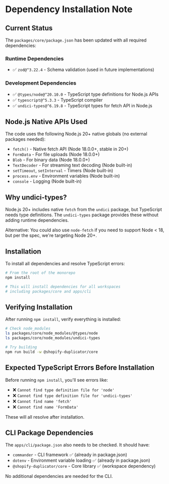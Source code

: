 # Dependency Installation Note

## Current Status

The `packages/core/package.json` has been updated with all required dependencies:

### Runtime Dependencies

- ✅ `zod@^3.22.4` - Schema validation (used in future implementations)

### Development Dependencies

- ✅ `@types/node@^20.10.0` - TypeScript type definitions for Node.js APIs
- ✅ `typescript@^5.3.3` - TypeScript compiler
- ✅ `undici-types@^6.19.8` - TypeScript types for fetch API in Node.js

## Node.js Native APIs Used

The code uses the following Node.js 20+ native globals (no external packages needed):

- `fetch()` - Native fetch API (Node 18.0.0+, stable in 20+)
- `FormData` - For file uploads (Node 18.0.0+)
- `Blob` - For binary data (Node 18.0.0+)
- `TextDecoder` - For streaming text decoding (Node built-in)
- `setTimeout`, `setInterval` - Timers (Node built-in)
- `process.env` - Environment variables (Node built-in)
- `console` - Logging (Node built-in)

## Why undici-types?

Node.js 20+ includes native `fetch` from the `undici` package, but TypeScript needs type definitions. The `undici-types` package provides these without adding runtime dependencies.

Alternative: You could also use `node-fetch` if you need to support Node < 18, but per the spec, we're targeting Node 20+.

## Installation

To install all dependencies and resolve TypeScript errors:

```bash
# From the root of the monorepo
npm install

# This will install dependencies for all workspaces
# including packages/core and apps/cli
```

## Verifying Installation

After running `npm install`, verify everything is installed:

```bash
# Check node_modules
ls packages/core/node_modules/@types/node
ls packages/core/node_modules/undici-types

# Try building
npm run build -w @shopify-duplicator/core
```

## Expected TypeScript Errors Before Installation

Before running `npm install`, you'll see errors like:

- ❌ `Cannot find type definition file for 'node'`
- ❌ `Cannot find type definition file for 'undici-types'`
- ❌ `Cannot find name 'fetch'`
- ❌ `Cannot find name 'FormData'`

These will all resolve after installation.

## CLI Package Dependencies

The `apps/cli/package.json` also needs to be checked. It should have:

- `commander` - CLI framework ✅ (already in package.json)
- `dotenv` - Environment variable loading ✅ (already in package.json)
- `@shopify-duplicator/core` - Core library ✅ (workspace dependency)

No additional dependencies are needed for the CLI.

